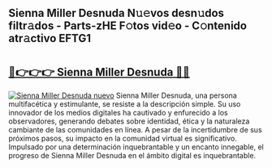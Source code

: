 ## Sienna Miller Desnuda N𝚞𝚎vos desn𝚞dos filtr𝚊dos - Parts-zHE F𝚘tos vid𝚎o - C𝚘ntenido atr𝚊ctivo EFTG1

# <h2><a href="http://mb2x29x.tromn.icu/?c=Sienna+Miller+Desnuda">🔗👉👉👉 Sienna Miller Desnuda 🔗🔗</a></h2>

[![Sienna Miller Desnuda nuevo](https://i.imgur.com/pEAQMta.gif)](http://mb2x29x.tromn.icu/?c=Sienna+Miller+Desnuda)
Sienna Miller Desnuda, una persona multifacética y estimulante, se resiste a la descripción simple. Su uso innovador de los medios digitales ha cautivado y enfurecido a los observadores, generando debates sobre identidad, ética y la naturaleza cambiante de las comunidades en línea. A pesar de la incertidumbre de sus próximos pasos, su impacto en la comunidad virtual es significativo. Impulsado por una determinación inquebrantable y un encanto innegable, el progreso de Sienna Miller Desnuda en el ámbito digital es inquebrantable.
